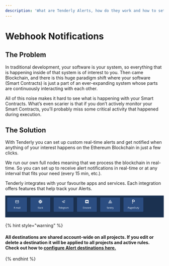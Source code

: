 ```yaml
---
description: 'What are Tenderly Alerts, how do they work and how to set them up.'
---
```


# Webhook Notifications

## The Problem

In traditional development, your software is your system, so everything that is happening inside of that system is of interest to you. Then came Blockchain, and there is this huge paradigm shift where your software \(Smart Contracts\) is just a part of an ever-expanding system whose parts are continuously interacting with each other.

All of this noise makes it hard to see what is happening with your Smart Contracts. What’s even scarier is that if you don’t actively monitor your Smart Contracts, you’ll probably miss some critical activity that happened during execution.

## The Solution

With Tenderly you can set up custom real-time alerts and get notified when anything of your interest happens on the Ethereum Blockchain in just a few clicks.

We run our own full nodes meaning that we process the blockchain in real-time. So you can set up to receive alert notifications in real-time or at any interval that fits your need \(every 15 min, etc.\).

Tenderly integrates with your favourite apps and services. Each integration offers features that help track your Alerts.

![](../../.gitbook/assets/image%20%2826%29.png)

{% hint style="warning" %}
#### All destinations are shared account-wide on all projects. If you edit or delete a destination it will be applied to all projects and active rules. Check out how to [configure Alert destinations here.](alert-targets/configuring-alert-destinations/)
{% endhint %}

